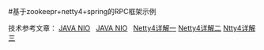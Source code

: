 #基于zookeepr+netty4+spring的RPC框架示例

技术参考文章：
   [JAVA NIO](http://blog.csdn.net/suifeng3051/article/details/48160753)
   [JAVA NIO](http://blog.csdn.net/suifeng3051/article/details/48441629)
   [Netty4详解一](http://blog.csdn.net/suifeng3051/article/details/23348587)
   [Netty4详解二](http://blog.csdn.net/suifeng3051/article/details/25238243)
   [Ntty4详解三](http://blog.csdn.net/suifeng3051/article/details/28861883)
